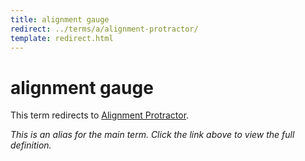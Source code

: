 ```yaml
---
title: alignment gauge
redirect: ../terms/a/alignment-protractor/
template: redirect.html
---
```


# alignment gauge

This term redirects to [Alignment Protractor](../terms/a/alignment-protractor/).

*This is an alias for the main term. Click the link above to view the full definition.*
